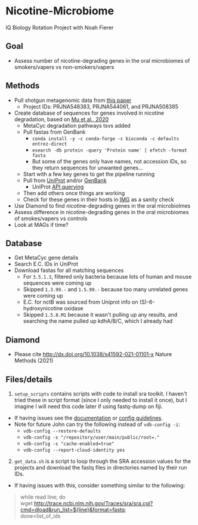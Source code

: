 # Nicotine-Microbiome
IQ Biology Rotation Project with Noah Fierer

## Goal

- Assess number of nicotine-degrading genes in the oral microbiomes of smokers/vapers vs non-smokers/vapers

## Methods

- Pull shotgun metagenomic data from [this paper](https://www.science.org/doi/10.1126/sciadv.aaz0108?utm_campaign=SciMag&utm_medium=Twitter&utm_source=JHubbard)
  - Project IDs: PRJNA548383, PRJNA544061, and PRJNA508385
- Create database of sequences for genes involved in nicotine degradation, based on [Mu et al., 2020](https://www.sciencedirect.com/science/article/pii/S001393512030150X)
  - MetaCyc degradation pathways tsvs added
  - Pull fastas from GenBank
    - `conda install -y -c conda-forge -c bioconda -c defaults entrez-direct`
    - `esearch -db protein -query 'Protein name' | efetch -format fasta`
    - But some of the genes only have names, not accession IDs, so they return sequences for unwanted genes...
  - Start with a few key genes to get the pipeline running
  - Pull from [UniProt](https://www.uniprot.org/) and/or [GenBank](https://www.ncbi.nlm.nih.gov/guide/howto/find-transcript-gene/)
    - UniProt [API querying](https://www.uniprot.org/help/api_queries)
  - Then add others once things are working
  - Check for these genes in their hosts in [IMG](https://img.jgi.doe.gov/) as a sanity check
- Use Diamond to find nicotine-degrading genes in the oral microbiolmes
- Assess difference in nicotine-degrading genes in the oral microbiomes of smokes/vapers vs controls
- Look at MAGs if time?

## Database

- Get MetaCyc gene details
- Search E.C. IDs in UniProt
- Download fastas for all matching sequences
  - For `3.5.1.3`, filtered only bacteria because lots of human and mouse sequences were coming up
  - Skipped `1.3.99.-` and `1.5.99.-` because too many unrelated genes were coming up
  - E.C. for nctB was sourced from Uniprot info on (S)-6-hydroxynicotine oxidase
  - Skipped `1.5.8.M1` because it wasn't pulling up any results, and searching the name pulled up kdhA/B/C, which I already had

## Diamond
- Please cite http://dx.doi.org/10.1038/s41592-021-01101-x Nature Methods (2021)

## Files/details

1. `setup_scripts` contains scripts with code to install sra toolkit. I haven't tried these in script format (since I only needed to install it once), 
but I imagine I will need this code later if using fastq-dump on fiji.
  - If having issues see the [documentation](https://github.com/ncbi/sra-tools/wiki/02.-Installing-SRA-Toolkit) 
or [config guidelines](https://github.com/ncbi/sra-tools/wiki/03.-Quick-Toolkit-Configuration). 
  - Note for future John can try the following instead of `vdb-config -i`:
    - `vdb-config --restore-defaults`
    - `vdb-config -s "/repository/user/main/public/root=."`
    - `vdb-config -s "cache-enabled=true"`
    - `vdb-config --report-cloud-identity yes`

2. `get_data.sh` is a script to loop through the SRA accession values for the projects and download the fastq files in directories named by their run IDs.
  - If having issues with this, consider something similar to the following: 
> while read line; do \
> wget http://trace.ncbi.nlm.nih.gov/Traces/sra/sra.cgi?cmd=dload&run_list=${line}&format=fastq; \
> done<list_of_ids
